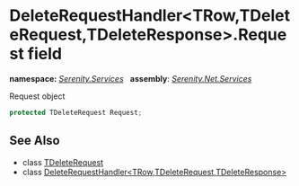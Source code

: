 # DeleteRequestHandler&lt;TRow,TDeleteRequest,TDeleteResponse&gt;.Request field
**namespace:** *[Serenity.Services](../../README.md#serenity.services-namespace)*   **assembly**: *[Serenity.Net.Services](../../README.md)*

Request object

```csharp
protected TDeleteRequest Request;
```

## See Also

* class [TDeleteRequest](../Serenity.Net.Services/../DeleteRequestHandler-3.TDeleteRequest.md)
* class [DeleteRequestHandler&lt;TRow,TDeleteRequest,TDeleteResponse&gt;](../DeleteRequestHandler-3.md)